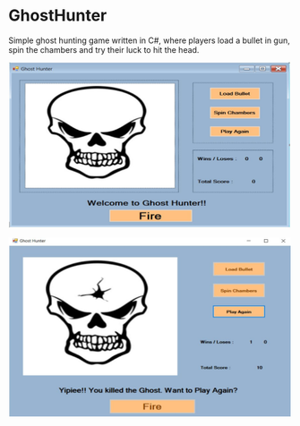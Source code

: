 # GhostHunter
Simple ghost hunting game written in C#, where players load a bullet in gun, spin the chambers and try their luck to hit the head.

![GhostHunterScreens](https://github.com/Ankit4154/GhostHunter/blob/master/Resource/GhostHunter1.JPG?raw=true)

![GhostHunterScreens](https://github.com/Ankit4154/GhostHunter/blob/master/Resource/GhostHunter2.JPG?raw=true)
